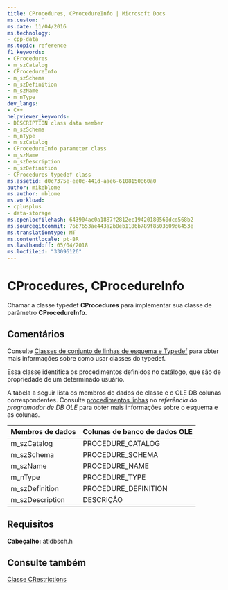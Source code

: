 ```yaml
---
title: CProcedures, CProcedureInfo | Microsoft Docs
ms.custom: ''
ms.date: 11/04/2016
ms.technology:
- cpp-data
ms.topic: reference
f1_keywords:
- CProcedures
- m_szCatalog
- CProcedureInfo
- m_szSchema
- m_szDefinition
- m_szName
- m_nType
dev_langs:
- C++
helpviewer_keywords:
- DESCRIPTION class data member
- m_szSchema
- m_nType
- m_szCatalog
- CProcedureInfo parameter class
- m_szName
- m_szDescription
- m_szDefinition
- CProcedures typedef class
ms.assetid: d0c7375e-ee0c-441d-aae6-6108150860a0
author: mikeblome
ms.author: mblome
ms.workload:
- cplusplus
- data-storage
ms.openlocfilehash: 643904ac0a1887f2812ec19420180560dcd568b2
ms.sourcegitcommit: 76b7653ae443a2b8eb1186b789f8503609d6453e
ms.translationtype: MT
ms.contentlocale: pt-BR
ms.lasthandoff: 05/04/2018
ms.locfileid: "33096126"
---
```

# <a name="cprocedures-cprocedureinfo"></a>CProcedures, CProcedureInfo
Chamar a classe typedef **CProcedures** para implementar sua classe de parâmetro **CProcedureInfo**.  
  
## <a name="remarks"></a>Comentários  
 Consulte [Classes de conjunto de linhas de esquema e Typedef](../../data/oledb/schema-rowset-classes-and-typedef-classes.md) para obter mais informações sobre como usar classes do typedef.  
  
 Essa classe identifica os procedimentos definidos no catálogo, que são de propriedade de um determinado usuário.  
  
 A tabela a seguir lista os membros de dados de classe e o OLE DB colunas correspondentes. Consulte [procedimentos linhas](https://msdn.microsoft.com/en-us/library/ms724021.aspx) no *referência do programador de DB OLE* para obter mais informações sobre o esquema e as colunas.  
  
|Membros de dados|Colunas de banco de dados OLE|  
|------------------|--------------------|  
|m_szCatalog|PROCEDURE_CATALOG|  
|m_szSchema|PROCEDURE_SCHEMA|  
|m_szName|PROCEDURE_NAME|  
|m_nType|PROCEDURE_TYPE|  
|m_szDefinition|PROCEDURE_DEFINITION|  
|m_szDescription|DESCRIÇÃO|  
  
## <a name="requirements"></a>Requisitos  
 **Cabeçalho:** atldbsch.h  
  
## <a name="see-also"></a>Consulte também  
 [Classe CRestrictions](../../data/oledb/crestrictions-class.md)